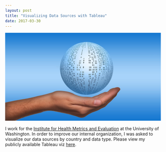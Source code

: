 ```yaml
---
layout: post
title: "Visualizing Data Sources with Tableau"
date: 2017-03-30
---
```

<center><img src="https://github.com/kairstenfay/kairstenfay.github.io/blob/master/images/data_ball.jpg?raw=true" width="600 px" />
</center>
 
 I work for the [Institute for Health Metrics and Evaluation](http://www.healthdata.org) at the University of Washington. In order to improve our internal organization, I was asked to visualize our data sources by country and data type. Please view my publicly available Tableau viz [here](https://nutrition.healthdata.org/data). 


